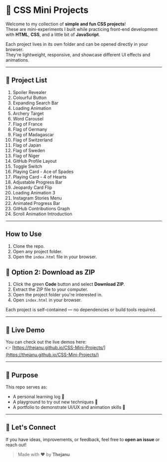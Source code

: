 # 🎨 CSS Mini Projects

Welcome to my collection of **simple and fun CSS projects**!  
These are mini-experiments I built while practicing front-end development with **HTML**, **CSS**, and a little bit of **JavaScript**.

Each project lives in its own folder and can be opened directly in your browser.  
They're lightweight, responsive, and showcase different UI effects and animations.

---

## 📁 Project List

1. Spoiler Revealer  
2. Colourful Button  
3. Expanding Search Bar  
4. Loading Animation  
5. Archery Target  
6. Word Carousel  
7. Flag of France  
8. Flag of Germany  
9. Flag of Madagascar  
10. Flag of Switzerland  
11. Flag of Japan  
12. Flag of Sweden  
13. Flag of Niger  
14. GitHub Profile Layout  
15. Toggle Switch  
16. Playing Card - Ace of Spades  
17. Playing Card - 4 of Hearts  
18. Adjustable Progress Bar  
19. Jeopardy Card Flip  
20. Loading Animation 3  
21. Instagram Stories Menu  
22. Animated Progress Bar  
23. GitHub Contributions Graph  
24. Scroll Animation Introduction

---

## How to Use

1. Clone the repo.
2. Open any project folder.
3. Open the `index.html` file in your browser.

## 📂 Option 2: Download as ZIP

1. Click the green **Code** button and select **Download ZIP**.
2. Extract the ZIP file to your computer.
3. Open the project folder you're interested in.
4. Open `index.html` in your browser.

Each project is self-contained — no dependencies or build tools required.

---

## 📢 Live Demo 

You can check out the live demos here:  
👉  [https://thejanu.github.io/CSS-Mini-Projects/](https://thejanu.github.io/CSS-Mini-Projects/)


---

## 🧠 Purpose

This repo serves as:

- A personal learning log 📘  
- A playground to try out new techniques 🧪  
- A portfolio to demonstrate UI/UX and animation skills 🎯

---

## 🙌 Let's Connect

If you have ideas, improvements, or feedback, feel free to **open an issue** or reach out!

> Made with ❤️ by **Thejanu**
